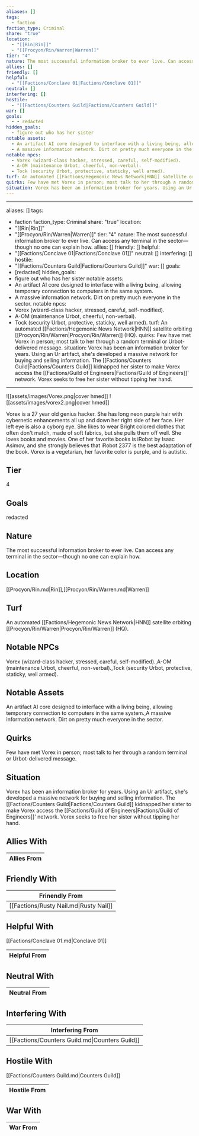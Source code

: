 ```yaml
---
aliases: []
tags:
  - faction
faction_type: Criminal
share: "true"
location:
  - "[[Rin|Rin]]"
  - "[[Procyon/Rin/Warren|Warren]]"
tier: "4"
nature: The most successful information broker to ever live. Can access any terminal in the sector—though no one can explain how.
allies: []
friendly: []
helpful:
  - "[[Factions/Conclave 01|Factions/Conclave 01]]"
neutral: []
interfering: []
hostile:
  - "[[Factions/Counters Guild|Factions/Counters Guild]]"
war: []
goals:
  - - redacted
hidden_goals:
  - figure out who has her sister
notable assets:
  - An artifact AI core designed to interface with a living being, allowing temporary connection to computers in the same system.
  - A massive information network. Dirt on pretty much everyone in the sector.
notable npcs:
  - Vorex (wizard-class hacker, stressed, careful, self-modified).
  - A-OM (maintenance Urbot, cheerful, non-verbal).
  - Tock (security Urbot, protective, staticky, well armed).
turf: An automated [[Factions/Hegemonic News Network|HNN]] satellite orbiting [[Procyon/Rin/Warren|Procyon/Rin/Warren]] (HQ).
quirks: Few have met Vorex in person; most talk to her through a random terminal or Urbot-delivered message.
situation: Vorex has been an information broker for years. Using an Ur artifact, she's developed a massive network for buying and selling information. The [[Factions/Counters Guild|Factions/Counters Guild]] kidnapped her sister to make Vorex access the [[Factions/Guild of Engineers|Factions/Guild of Engineers]]' network. Vorex seeks to free her sister without tipping her hand.
---
```

---
aliases: []
tags:
  - faction
faction_type: Criminal
share: "true"
location:
  - "[[Rin|Rin]]"
  - "[[Procyon/Rin/Warren|Warren]]"
tier: "4"
nature: The most successful information broker to ever live. Can access any terminal in the sector—though no one can explain how.
allies: []
friendly: []
helpful:
  - "[[Factions/Conclave 01|Factions/Conclave 01]]"
neutral: []
interfering: []
hostile:
  - "[[Factions/Counters Guild|Factions/Counters Guild]]"
war: []
goals:
  - [redacted]
hidden_goals:
  -  figure out who has her sister
notable assets:
  - An artifact AI core designed to interface with a living being, allowing temporary connection to computers in the same system.
  - A massive information network. Dirt on pretty much everyone in the sector.
notable npcs:
  - Vorex (wizard-class hacker, stressed, careful, self-modified).
  - A-OM (maintenance Urbot, cheerful, non-verbal).
  - Tock (security Urbot, protective, staticky, well armed).
turf: An automated [[Factions/Hegemonic News Network|HNN]] satellite orbiting [[Procyon/Rin/Warren|Procyon/Rin/Warren]] (HQ).
quirks: Few have met Vorex in person; most talk to her through a random terminal or Urbot-delivered message.
situation: Vorex has been an information broker for years. Using an Ur artifact, she's developed a massive network for buying and selling information. The [[Factions/Counters Guild|Factions/Counters Guild]] kidnapped her sister to make Vorex access the [[Factions/Guild of Engineers|Factions/Guild of Engineers]]' network. Vorex seeks to free her sister without tipping her hand.
---



![[assets/images/Vorex.png|cover hmed]]
![[assets/images/vorex2.png|cover hmed]]

Vorex is a 27 year old genius hacker. She has long neon purple hair with cybernetic enhancements all up and down her right side of her face. Her left eye is also a cyborg eye. She likes to wear Bright colored clothes that often don't match, made of soft fabrics, but she pulls them off well. She loves books and movies. One of her favorite books is iRobot by Isaac Asimov, and she strongly believes that iRobot 2377 is the best adaptation of the book. Vorex is a vegetarian, her favorite color is purple, and is autistic. 

## Tier

4

## Goals

redacted

## Nature

The most successful information broker to ever live. Can access any terminal in the sector—though no one can explain how.

## Location

[[Procyon/Rin.md|Rin]],[[Procyon/Rin/Warren.md|Warren]]

## Turf

An automated [[Factions/Hegemonic News Network|HNN]] satellite orbiting [[Procyon/Rin/Warren|Procyon/Rin/Warren]] (HQ).

## Notable NPCs

Vorex (wizard-class hacker, stressed, careful, self-modified).,A-OM (maintenance Urbot, cheerful, non-verbal).,Tock (security Urbot, protective, staticky, well armed).

## Notable Assets

An artifact AI core designed to interface with a living being, allowing temporary connection to computers in the same system.,A massive information network. Dirt on pretty much everyone in the sector.

## Quirks

Few have met Vorex in person; most talk to her through a random terminal or Urbot-delivered message.

## Situation

Vorex has been an information broker for years. Using an Ur artifact, she's developed a massive network for buying and selling information. The [[Factions/Counters Guild|Factions/Counters Guild]] kidnapped her sister to make Vorex access the [[Factions/Guild of Engineers|Factions/Guild of Engineers]]' network. Vorex seeks to free her sister without tipping her hand.

## Allies With



| Allies From |
| ----------- |


## Friendly With



| Frinendly From                         |
| -------------------------------------- |
| [[Factions/Rusty Nail.md\|Rusty Nail]] |


## Helpful With

[[Factions/Conclave 01.md|Conclave 01]]

| Helpful From |
| ------------ |


## Neutral With




| Neutral From |
| ------------ |



## Interfering With




| Interfering From                               |
| ---------------------------------------------- |
| [[Factions/Counters Guild.md\|Counters Guild]] |



## Hostile With

[[Factions/Counters Guild.md|Counters Guild]]


| Hostile From |
| ------------ |



## War With



| War From |
| -------- |

